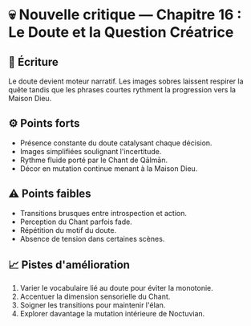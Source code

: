 # 💀 Nouvelle critique — Chapitre 16 : Le Doute et la Question Créatrice

## 🧠 Écriture
Le doute devient moteur narratif. Les images sobres laissent respirer la quête tandis que les phrases courtes rythment la progression vers la Maison Dieu.

## ⚙️ Points forts
- Présence constante du doute catalysant chaque décision.
- Images simplifiées soulignant l'incertitude.
- Rythme fluide porté par le Chant de Qālmān.
- Décor en mutation continue menant à la Maison Dieu.

## ⚠️ Points faibles
- Transitions brusques entre introspection et action.
- Perception du Chant parfois fade.
- Répétition du motif du doute.
- Absence de tension dans certaines scènes.

## 📈 Pistes d'amélioration
1. Varier le vocabulaire lié au doute pour éviter la monotonie.
2. Accentuer la dimension sensorielle du Chant.
3. Soigner les transitions pour maintenir l'élan.
4. Explorer davantage la mutation intérieure de Noctuvian.
